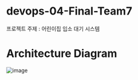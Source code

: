 # devops-04-Final-Team7
프로젝트 주제 : 어린이집 입소 대기 시스템

# Architecture Diagram
![image](https://github.com/cs-devops-bootcamp/devops-04-Final-Team7/assets/106210881/187afa5e-f206-4fac-a60f-fbe87f7c065b)

